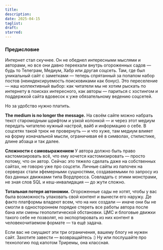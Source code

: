 ```yaml
---
title: 
description: 
date: 2025-04-15
taglist: 
draft: 
starred:
---
```


### Предисловие

Интернет стал скучнее. Он не обеднел интересными мыслями и авторами, но все они давно переехали внутрь огороженных садов — будь то Телеграм, Медиум, Хабр или другая соцсеть. Там, где был уникальный сайт с заметками — теперь спрятанный за попапом набор постов (неиндексируемость поисковиками как бонус). Это переселение — наш коллективный выбор: как читатели мы не хотим рыскать по интернету в поисках интересного, как авторы — париться с хостингом и поддержкой сайта вдовесок к уже обязательному ведению соцсетей. 

Но за удобство нужно платить.

**The medium is no longer the message.** На своём сайте можно набрать текст старомодным шрифтом и узкой колонкой — и через этот медиум передать читателю нужный настрой, вайб и информацию о себе. В соцсетях такой трюк не провернуть — и что хуже, там медиум влияет на форму изначальной мысли, ограничивая её в символах, стилистике, длине абзаца и так далее.

**Сложности с самовыражением**  У автора должно быть право кастомизировать всё, что ему хочется кастомизировать — просто потому, что он автор. Сейчас это тяжело сделать даже на собственных сайтах, не говорю уже про соцсети. Личные сайты из папочек на серверах стали эфемерными сущностями, создаваемыми по запросу из баз данных движками типа Вордпресса. Совладать с этими монстрами, не зная слов SQL и кеш-инвалидация — до жути сложно.

**Тотальная потеря автономии.** Огороженные сады не хотят, чтобы у вас была возможность упаковать свой контент и вынести его наружу. Де факто платформы владеют всем, что на них создали — иначе они бы не смогли в одностороннем порядке стереть все работы автора после бана или смены геополитической обстановки. ЦМС и блоговые движки такого себе не позволят, но экспортировать из них контент в человекочитаемом формате — та ещё задача.

Если вас не смущают эти три ограничения, вашему блогу не нужен сайт. Захотите завести — возвращайтесь :) Ну или послушайте про технологию под капотом Триремы, она классная.